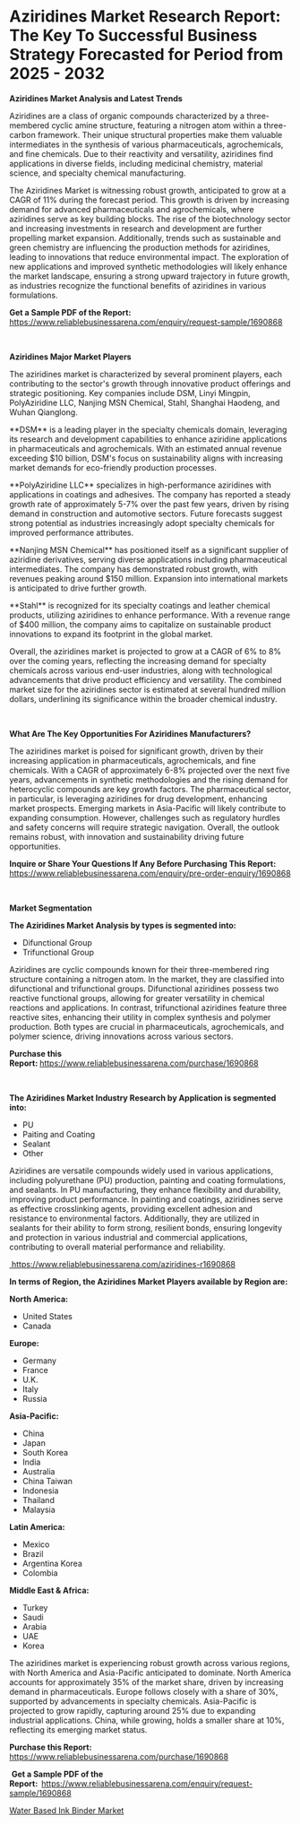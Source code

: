 <p><h1>Aziridines Market Research Report: The Key To Successful Business Strategy Forecasted for Period from 2025 - 2032</h1></p><p><strong>Aziridines Market Analysis and Latest Trends</strong></p>
<p><p>Aziridines are a class of organic compounds characterized by a three-membered cyclic amine structure, featuring a nitrogen atom within a three-carbon framework. Their unique structural properties make them valuable intermediates in the synthesis of various pharmaceuticals, agrochemicals, and fine chemicals. Due to their reactivity and versatility, aziridines find applications in diverse fields, including medicinal chemistry, material science, and specialty chemical manufacturing.</p><p>The Aziridines Market is witnessing robust growth, anticipated to grow at a CAGR of 11% during the forecast period. This growth is driven by increasing demand for advanced pharmaceuticals and agrochemicals, where aziridines serve as key building blocks. The rise of the biotechnology sector and increasing investments in research and development are further propelling market expansion. Additionally, trends such as sustainable and green chemistry are influencing the production methods for aziridines, leading to innovations that reduce environmental impact. The exploration of new applications and improved synthetic methodologies will likely enhance the market landscape, ensuring a strong upward trajectory in future growth, as industries recognize the functional benefits of aziridines in various formulations.</p></p>
<p><strong>Get a Sample PDF of the Report:&nbsp;</strong> <a href="https://www.reliablebusinessarena.com/enquiry/request-sample/1690868?utm_campaign=3170&utm_medium=2&utm_source=Github&utm_content=ia&utm_term=26032025&utm_id=aziridines">https://www.reliablebusinessarena.com/enquiry/request-sample/1690868</a></p>
<p>&nbsp;</p>
<p><strong>Aziridines Major Market Players</strong></p>
<p><p>The aziridines market is characterized by several prominent players, each contributing to the sector's growth through innovative product offerings and strategic positioning. Key companies include DSM, Linyi Mingpin, PolyAziridine LLC, Nanjing MSN Chemical, Stahl, Shanghai Haodeng, and Wuhan Qianglong.</p><p>**DSM** is a leading player in the specialty chemicals domain, leveraging its research and development capabilities to enhance aziridine applications in pharmaceuticals and agrochemicals. With an estimated annual revenue exceeding $10 billion, DSM's focus on sustainability aligns with increasing market demands for eco-friendly production processes.</p><p>**PolyAziridine LLC** specializes in high-performance aziridines with applications in coatings and adhesives. The company has reported a steady growth rate of approximately 5-7% over the past few years, driven by rising demand in construction and automotive sectors. Future forecasts suggest strong potential as industries increasingly adopt specialty chemicals for improved performance attributes.</p><p>**Nanjing MSN Chemical** has positioned itself as a significant supplier of aziridine derivatives, serving diverse applications including pharmaceutical intermediates. The company has demonstrated robust growth, with revenues peaking around $150 million. Expansion into international markets is anticipated to drive further growth.</p><p>**Stahl** is recognized for its specialty coatings and leather chemical products, utilizing aziridines to enhance performance. With a revenue range of $400 million, the company aims to capitalize on sustainable product innovations to expand its footprint in the global market.</p><p>Overall, the aziridines market is projected to grow at a CAGR of 6% to 8% over the coming years, reflecting the increasing demand for specialty chemicals across various end-user industries, along with technological advancements that drive product efficiency and versatility. The combined market size for the aziridines sector is estimated at several hundred million dollars, underlining its significance within the broader chemical industry.</p></p>
<p>&nbsp;</p>
<p><strong>What Are The Key Opportunities For Aziridines Manufacturers?</strong></p>
<p><p>The aziridines market is poised for significant growth, driven by their increasing application in pharmaceuticals, agrochemicals, and fine chemicals. With a CAGR of approximately 6-8% projected over the next five years, advancements in synthetic methodologies and the rising demand for heterocyclic compounds are key growth factors. The pharmaceutical sector, in particular, is leveraging aziridines for drug development, enhancing market prospects. Emerging markets in Asia-Pacific will likely contribute to expanding consumption. However, challenges such as regulatory hurdles and safety concerns will require strategic navigation. Overall, the outlook remains robust, with innovation and sustainability driving future opportunities.</p></p>
<p><strong>Inquire or Share Your Questions If Any Before Purchasing This Report:</strong> <a href="https://www.reliablebusinessarena.com/enquiry/pre-order-enquiry/1690868?utm_campaign=3170&utm_medium=2&utm_source=Github&utm_content=ia&utm_term=26032025&utm_id=aziridines">https://www.reliablebusinessarena.com/enquiry/pre-order-enquiry/1690868</a></p>
<p>&nbsp;</p>
<p><strong>Market Segmentation</strong></p>
<p><strong>The Aziridines Market Analysis by types is segmented into:</strong></p>
<p><ul><li>Difunctional Group</li><li>Trifunctional Group</li></ul></p>
<p><p>Aziridines are cyclic compounds known for their three-membered ring structure containing a nitrogen atom. In the market, they are classified into difunctional and trifunctional groups. Difunctional aziridines possess two reactive functional groups, allowing for greater versatility in chemical reactions and applications. In contrast, trifunctional aziridines feature three reactive sites, enhancing their utility in complex synthesis and polymer production. Both types are crucial in pharmaceuticals, agrochemicals, and polymer science, driving innovations across various sectors.</p></p>
<p><strong>Purchase this Report:&nbsp;</strong><a href="https://www.reliablebusinessarena.com/purchase/1690868?utm_campaign=3170&utm_medium=2&utm_source=Github&utm_content=ia&utm_term=26032025&utm_id=aziridines">https://www.reliablebusinessarena.com/purchase/1690868</a></p>
<p>&nbsp;</p>
<p><strong>The Aziridines Market Industry Research by Application is segmented into:</strong></p>
<p><ul><li>PU</li><li>Paiting and Coating</li><li>Sealant</li><li>Other</li></ul></p>
<p><p>Aziridines are versatile compounds widely used in various applications, including polyurethane (PU) production, painting and coating formulations, and sealants. In PU manufacturing, they enhance flexibility and durability, improving product performance. In painting and coatings, aziridines serve as effective crosslinking agents, providing excellent adhesion and resistance to environmental factors. Additionally, they are utilized in sealants for their ability to form strong, resilient bonds, ensuring longevity and protection in various industrial and commercial applications, contributing to overall material performance and reliability.</p></p>
<p><a href="https://www.reliablebusinessarena.com/aziridines-r1690868?utm_campaign=3170&utm_medium=2&utm_source=Github&utm_content=ia&utm_term=26032025&utm_id=aziridines">&nbsp;https://www.reliablebusinessarena.com/aziridines-r1690868</a></p>
<p><strong>In terms of Region, the Aziridines Market Players available by Region are:</strong></p>
<p>
    <p> <strong> North America: </strong>
        <ul>
            <li>United States</li>
            <li>Canada</li>
        </ul>
        </p> 
    <p> <strong> Europe: </strong>
        <ul>
            <li>Germany</li>
            <li>France</li>
            <li>U.K.</li>
            <li>Italy</li>
            <li>Russia</li>
        </ul>
        </p> 
    <p> <strong> Asia-Pacific: </strong>
        <ul>
            <li>China</li>
            <li>Japan</li>
            <li>South Korea</li>
            <li>India</li>
            <li>Australia</li>
            <li>China Taiwan</li>
            <li>Indonesia</li>
            <li>Thailand</li>
            <li>Malaysia</li>
        </ul>
        </p> 
    <p> <strong> Latin America: </strong>
        <ul>
            <li>Mexico</li>
            <li>Brazil</li>
            <li>Argentina Korea</li>
            <li>Colombia</li>
        </ul>
        </p> 
    <p> <strong> Middle East & Africa: </strong>
        <ul>
            <li>Turkey</li>
            <li>Saudi</li>
            <li>Arabia</li>
            <li>UAE</li>
            <li>Korea</li>
        </ul>
    </p>
    </p>
<p><p>The aziridines market is experiencing robust growth across various regions, with North America and Asia-Pacific anticipated to dominate. North America accounts for approximately 35% of the market share, driven by increasing demand in pharmaceuticals. Europe follows closely with a share of 30%, supported by advancements in specialty chemicals. Asia-Pacific is projected to grow rapidly, capturing around 25% due to expanding industrial applications. China, while growing, holds a smaller share at 10%, reflecting its emerging market status.</p></p>
<p><strong>Purchase this Report: </strong><a href="https://www.reliablebusinessarena.com/purchase/1690868?utm_campaign=3170&utm_medium=2&utm_source=Github&utm_content=ia&utm_term=26032025&utm_id=aziridines">https://www.reliablebusinessarena.com/purchase/1690868</a></p>
<p>&nbsp;<strong>Get a Sample PDF of the Report:&nbsp;&nbsp;</strong><a href="https://www.reliablebusinessarena.com/enquiry/request-sample/1690868?utm_campaign=3170&utm_medium=2&utm_source=Github&utm_content=ia&utm_term=26032025&utm_id=aziridines">https://www.reliablebusinessarena.com/enquiry/request-sample/1690868</a></p>
<p><strong></strong></p>
<p><p><a href="https://github.com/yoshih12/Market-Research-Report-List-4/blob/main/water-based-ink-binder-market.md?utm_campaign=3170&utm_medium=2&utm_source=Github&utm_content=ia&utm_term=26032025&utm_id=aziridines">Water Based Ink Binder Market</a></p></p>